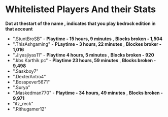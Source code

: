 # Whitelisted Players And their Stats
**Dot at thestart of the name , indicates that you play bedrock edition in that account** 
- ".StuntBroSB" - **Playtime - 15 hours, 9 minutes** , **Blocks broken - 1,504**
- ".ThisAshgaming" - **PLaytime - 3 hours, 22 minutes** , **Blockes broker - 1,016**
- ".Jiyasjiyas11" - **Playtime 4 hours, 5 minutes** , **Blocks broken - 920**
- ".kbs Karthik pc" - **Playtime 23 hours, 59 minutes** , **Blocks broken - 9,498**
- ".Saskboy7"
- ".DexterAntro4"
- ".Bosspever5671"
- ".Surya"
- ".Maskedman770" - **Playtime - 34 hours, 49 minutes** , **Blocks broken - 9,971**
- "itz_reck"
- ".Rithugamer12"